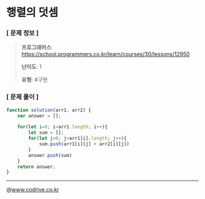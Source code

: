# 행렬의 덧셈

### [ 문제 정보 ]
> **프로그래머스**: https://school.programmers.co.kr/learn/courses/30/lessons/12950
> 
> **난이도**: 1
>
> **유형**: #구현


### [ 문제 풀이 ]
```JavaScript
function solution(arr1, arr2) {
    var answer = [];
    
    for(let i=0; i<arr1.length; i++){
        let sum = [];
        for(let j=0; j<arr1[i].length; j++){ 
            sum.push(arr1[i][j] + arr2[i][j]) 
        }
        answer.push(sum)
    }
    return answer;
}
```


---
@www.codrive.co.kr